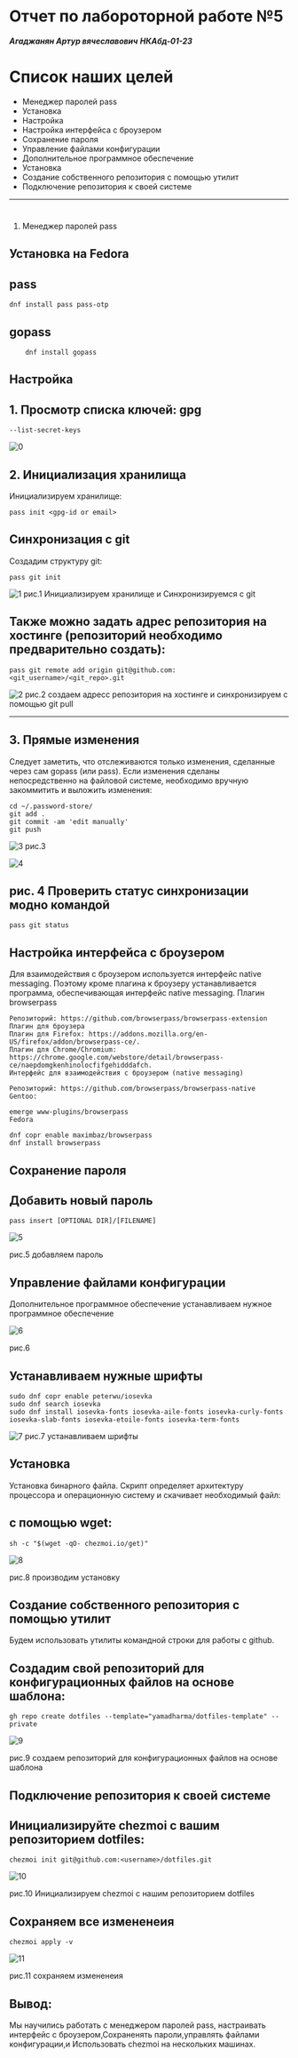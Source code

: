 # Отчет по лабороторной работе №5

***Агаджанян Артур вячеславович***
***НКАбд-01-23***

# Список наших целей
- Менеджер паролей pass
- Установка
- Настройка
- Настройка интерфейса с броузером
- Сохранение пароля
- Управление файлами конфигурации
- Дополнительное программное обеспечение
- Установка
- Создание собственного репозитория с помощью утилит
- Подключение репозитория к своей системе

___

# 
1. Менеджер паролей pass

## Установка на Fedora

## **pass**

    dnf install pass pass-otp

## **gopass**

        dnf install gopass

## Настройка
## 1. Просмотр списка ключей: gpg 
    --list-secret-keys


![0](https://github.com/lil000/study_2023-2024_os-intro/blob/master/labs/lab05/report/image/picere3.jpg?raw=true)

## 2. Инициализация хранилища

Инициализируем хранилище:

    pass init <gpg-id or email>

## Синхронизация с git

Создадим структуру git:

    pass git init


![1](https://github.com/lil000/study_2023-2024_os-intro/blob/master/labs/lab05/report/image/%D0%B8%D0%B7%D0%BE%D0%B1%D1%80%D0%B0%D0%B6%D0%B5%D0%BD%D0%B8%D0%B5_2024-03-16_173942751.png?raw=true)
рис.1 Инициализируем хранилище и Синхронизируемся с git

## Также можно задать адрес репозитория на хостинге (репозиторий необходимо предварительно создать):

    pass git remote add origin git@github.com:<git_username>/<git_repo>.git

![2](https://github.com/lil000/study_2023-2024_os-intro/blob/master/labs/lab05/report/image/%D0%B8%D0%B7%D0%BE%D0%B1%D1%80%D0%B0%D0%B6%D0%B5%D0%BD%D0%B8%D0%B5_2024-03-16_174142186.png?raw=true)
рис.2 создаем адресс репозитория на хостинге и синхронизируем с помощью git pull
___

## 3. Прямые изменения

Следует заметить, что отслеживаются только изменения, сделанные через сам gopass (или pass).
Если изменения сделаны непосредственно на файловой системе, необходимо вручную закоммитить и выложить изменения:

    cd ~/.password-store/
    git add .
    git commit -am 'edit manually'
    git push

![3](https://github.com/lil000/study_2023-2024_os-intro/blob/master/labs/lab05/report/image/picere4.jpg?raw=true)
рис.3 

![4](https://github.com/lil000/study_2023-2024_os-intro/blob/master/project-personal/stage2/report/image/picture2.jpg?raw=true)
## рис. 4 Проверить статус синхронизации модно командой

    pass git status

## Настройка интерфейса с броузером
Для взаимодействия с броузером используется интерфейс native messaging.
Поэтому кроме плагина к броузеру устанавливается программа, обеспечивающая интерфейс native messaging.
Плагин browserpass

    Репозиторий: https://github.com/browserpass/browserpass-extension
    Плагин для брoузера
    Плагин для Firefox: https://addons.mozilla.org/en-US/firefox/addon/browserpass-ce/.
    Плагин для Chrome/Chromium: https://chrome.google.com/webstore/detail/browserpass-ce/naepdomgkenhinolocfifgehidddafch.
    Интерфейс для взаимодействия с броузером (native messaging)

    Репозиторий: https://github.com/browserpass/browserpass-native
    Gentoo:

    emerge www-plugins/browserpass
    Fedora

    dnf copr enable maximbaz/browserpass
    dnf install browserpass

## Сохранение пароля
## Добавить новый пароль
    pass insert [OPTIONAL DIR]/[FILENAME]
    
![5](https://github.com/lil000/study_2023-2024_os-intro/blob/master/labs/lab05/report/image/picere6.jpg?raw=true)

рис.5 добавляем пароль 

## Управление файлами конфигурации

Дополнительное программное обеспечение
устанавливаем нужное программное обеспечение 

![6](https://github.com/lil000/study_2023-2024_os-intro/blob/master/labs/lab05/report/image/picere7.jpg?raw=true)

рис.6
## Устанавливаем нужные шрифты
    sudo dnf copr enable peterwu/iosevka
    sudo dnf search iosevka
    sudo dnf install iosevka-fonts iosevka-aile-fonts iosevka-curly-fonts iosevka-slab-fonts iosevka-etoile-fonts iosevka-term-fonts

![7](https://github.com/lil000/study_2023-2024_os-intro/blob/master/labs/lab05/report/image/picere8.jpg?raw=true) 
рис.7 устанавливаем шрифты

## Установка
Установка бинарного файла. Скрипт определяет архитектуру процессора и операционную систему и скачивает необходимый файл:

## с помощью **wget**:
    sh -c "$(wget -qO- chezmoi.io/get)"

![8](https://github.com/lil000/study_2023-2024_os-intro/blob/master/labs/lab05/report/image/picere9.jpg?raw=true)

рис.8 производим установку

## Создание собственного репозитория с помощью утилит
Будем использовать утилиты командной строки для работы с github.
## Создадим свой репозиторий для конфигурационных файлов на основе шаблона:

    gh repo create dotfiles --template="yamadharma/dotfiles-template" --private

![9](https://github.com/lil000/study_2023-2024_os-intro/blob/master/labs/lab05/report/image/picere10.jpg?raw=true)

рис.9 создаем репозиторий для конфигурационных файлов на основе шаблона

## Подключение репозитория к своей системе
## Инициализируйте chezmoi с вашим репозиторием dotfiles:

    chezmoi init git@github.com:<username>/dotfiles.git
![10](https://github.com/lil000/study_2023-2024_os-intro/blob/master/labs/lab05/report/image/picere11.jpg?raw=true)

рис.10 Инициализируем chezmoi с нашим репозиторием dotfiles
## Сохраняем все измененеия 
    chezmoi apply -v
![11](https://github.com/lil000/study_2023-2024_os-intro/blob/master/labs/lab05/report/image/picere12.jpg?raw=true)

рис.11 сохраняем  измененеия

## Вывод: 
Мы научились работать с менеджером паролей pass, настраивать интерфейс с броузером,Сохраненять пароли,управлять файлами конфигурации,и Использовать chezmoi на нескольких машинах.


